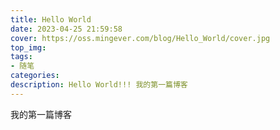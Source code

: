 ```yaml
---
title: Hello World
date: 2023-04-25 21:59:58
cover: https://oss.mingever.com/blog/Hello_World/cover.jpg
top_img:
tags:
- 随笔
categories:
description: Hello World!!! 我的第一篇博客
---
```


我的第一篇博客